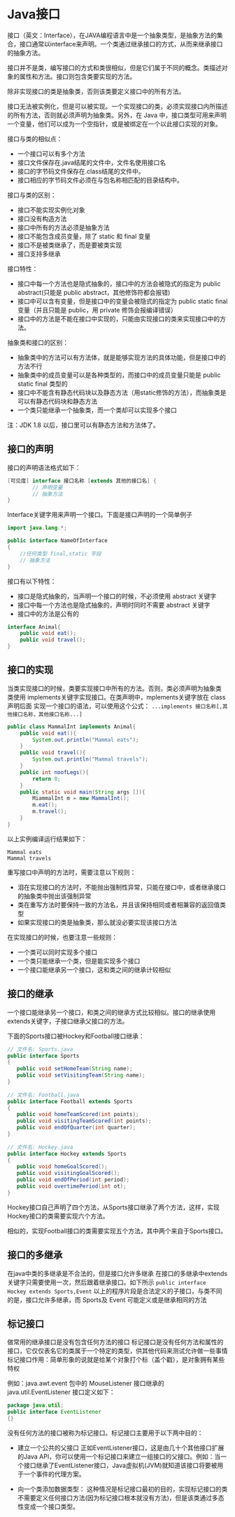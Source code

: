 # Java接口
接口（英文：Interface），在JAVA编程语言中是一个抽象类型，是抽象方法的集合，接口通常以interface来声明。一个类通过继承接口的方式，从而来继承接口的抽象方法。

接口并不是类，编写接口的方式和类很相似，但是它们属于不同的概念。类描述对象的属性和方法。接口则包含类要实现的方法。

除非实现接口的类是抽象类，否则该类要定义接口中的所有方法。

接口无法被实例化，但是可以被实现。一个实现接口的类，必须实现接口内所描述的所有方法，否则就必须声明为抽象类。另外，在 Java 中，接口类型可用来声明一个变量，他们可以成为一个空指针，或是被绑定在一个以此接口实现的对象。

接口与类的相似点：
- 一个接口可以有多个方法
- 接口文件保存在.java结尾的文件中，文件名使用接口名
- 接口的字节码文件保存在.class结尾的文件中。
- 接口相应的字节码文件必须在与包名称相匹配的目录结构中。

接口与类的区别：
- 接口不能实现实例化对象
- 接口没有构造方法
- 接口中所有的方法必须是抽象方法
- 接口不能包含成员变量，除了 static 和 final 变量
- 接口不是被类继承了，而是要被类实现
- 接口支持多继承

接口特性：
- 接口中每一个方法也是隐式抽象的，接口中的方法会被隐式的指定为 public abstract(只能是 public abstract，其他修饰符都会报错)
- 接口中可以含有变量，但是接口中的变量会被隐式的指定为 public static final 变量（并且只能是 public，用 private 修饰会报编译错误）
- 接口中的方法是不能在接口中实现的，只能由实现接口的类来实现接口中的方法。

抽象类和接口的区别：
- 抽象类中的方法可以有方法体，就是能够实现方法的具体功能，但是接口中的方法不行
- 抽象类中的成员变量可以是各种类型的，而接口中的成员变量只能是 public static final 类型的
- 接口中不能含有静态代码块以及静态方法（用static修饰的方法），而抽象类是可以有静态代码块和静态方法
- 一个类只能继承一个抽象类，而一个类却可以实现多个接口

注：JDK 1.8 以后，接口里可以有静态方法和方法体了。

## 接口的声明
接口的声明语法格式如下：
```java
[可见度] interface 接口名称 [extends 其他的接口名] {
        // 声明变量
        // 抽象方法
}

```
Interface关键字用来声明一个接口。下面是接口声明的一个简单例子

```java
import java.lang.*;

public interface NameOfInterface
{
    //任何类型 final,static 字段
    // 抽象方法
}

```
接口有以下特性：
- 接口是隐式抽象的，当声明一个接口的时候，不必须使用 abstract 关键字
- 接口中每一个方法也是隐式抽象的，声明时同时不需要 abstract 关键字
- 接口中的方法是公有的

```java
interface Animal{
    public void eat();
    public void travel();
}
```

## 接口的实现
当类实现接口的时候，类要实现接口中所有的方法。否则，类必须声明为抽象类
类使用 implements关键字实现接口。在类声明中，mplements关键字放在 class声明后面
实现一个接口的语法，可以使用这个公式：
`...implements 接口名称[,其他接口名称，其他接口名称...]`


```java
public class MammalInt implements Animal{
    public void eat(){
        System.out.println("Mammal eats");
    }
    public void travel(){
        System.out.println("Mammal travels");
    }
    public int noofLegs(){
        return 0;
    }
    public static void main(String args []){
        MiammalInt m = new MammalInt();
        m.eat();
        m.travel();
    }
}

```
以上实例编译运行结果如下：
```
Mammal eats
Mammal travels
```

重写接口中声明的方法时，需要注意以下规则：
- 泪在实现接口的方法时，不能抛出强制性异常，只能在接口中，或者继承接口的抽象类中抛出该强制异常
- 类在重写方法时要保持一致的方法名，并且该保持相同或者相兼容的返回值类型
- 如果实现接口的类是抽象类，那么就没必要实现该接口方法

在实现接口的时候，也要注意一些规则：
- 一个类可以同时实现多个接口
- 一个类只能继承一个类，但是能实现多个接口
- 一个接口能继承另一个接口，这和类之间的继承计较相似

## 接口的继承

一个接口能继承另一个接口，和类之间的继承方式比较相似。接口的继承使用extends关键字，子接口继承父接口的方法。

下面的Sports接口被Hockey和Football接口继承： 
```java
// 文件名: Sports.java
public interface Sports
{
   public void setHomeTeam(String name);
   public void setVisitingTeam(String name);
}
 
// 文件名: Football.java
public interface Football extends Sports
{
   public void homeTeamScored(int points);
   public void visitingTeamScored(int points);
   public void endOfQuarter(int quarter);
}
 
// 文件名: Hockey.java
public interface Hockey extends Sports
{
   public void homeGoalScored();
   public void visitingGoalScored();
   public void endOfPeriod(int period);
   public void overtimePeriod(int ot);
}


```
Hockey接口自己声明了四个方法，从Sports接口继承了两个方法，这样，实现Hockey接口的类需要实现六个方法。

相似的，实现Football接口的类需要实现五个方法，其中两个来自于Sports接口。


## 接口的多继承

在java中类的多继承是不合法的，但是接口允许多继承
在接口的多继承中extends关键字只需要使用一次，然后跟着继承接口。如下所示
`public interface Hockey extends Sports,Event`
以上的程序片段是合法定义的子接口，与类不同的是，接口允许多继承，而 Sports及 Event 可能定义或是继承相同的方法

## 标记接口
做常用的继承接口是没有包含任何方法的接口
标记接口是没有任何方法和属性的接口，它仅仅表名它的类属于一个特定的类型，供其他代码来测试允许做一些事情
标记接口作用：简单形象的说就是给某个对象打个标（盖个戳），是对象拥有某些特权

例如：java.awt.event 包中的 MouseListener 接口继承的 java.util.EventListener 接口定义如下：
```java
package java.util;
public interface EventListener
{}
```
没有任何方法的接口被称为标记接口。标记接口主要用于以下两中目的：
- 建立一个公共的父接口
    正如EventListener接口，这是由几十个其他接口扩展的Java API，你可以使用一个标记接口来建立一组接口的父接口。例如：当一个接口继承了EventListener接口，Java虚拟机(JVM)就知道该接口将要被用于一个事件的代理方案。

- 向一个类添加数据类型：
    这种情况是标记接口最初的目的，实现标记接口的类不需要定义任何接口方法(因为标记接口根本就没有方法)，但是该类通过多态性变成一个接口类型。
